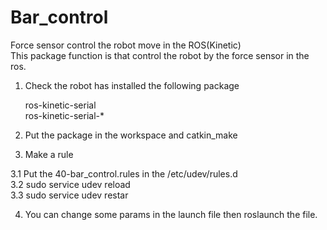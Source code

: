 # Bar_control
Force sensor control the robot move in the ROS(Kinetic)    
This package function is that  control the robot by the force sensor in the ros. 

1. Check the robot has installed the following package  
   
   ros-kinetic-serial   
   ros-kinetic-serial-*

2. Put the package in the workspace and catkin_make



3. Make a rule   
  
  3.1 Put the 40-bar_control.rules in the /etc/udev/rules.d    
  3.2 sudo service udev reload    
  3.3 sudo service udev restar


4. You can change some params in the launch file then roslaunch the file.
